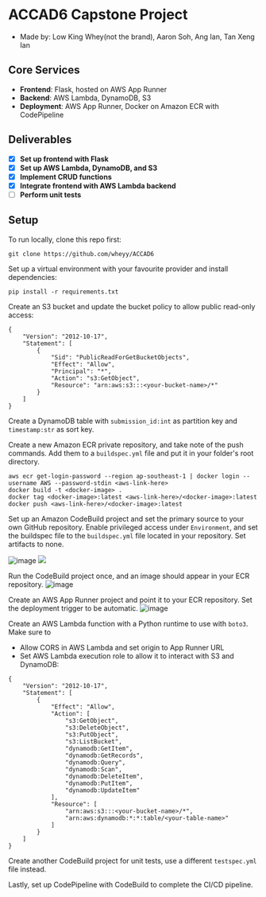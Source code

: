 # ACCAD6 Capstone Project

- Made by: Low King Whey(not the brand), Aaron Soh, Ang Ian, Tan Xeng Ian

## Core Services

- **Frontend**: Flask, hosted on AWS App Runner
- **Backend**: AWS Lambda, DynamoDB, S3
- **Deployment**: AWS App Runner, Docker on Amazon ECR with CodePipeline

## Deliverables

- [x] **Set up frontend with Flask**
- [x] **Set up AWS Lambda, DynamoDB, and S3**
- [x] **Implement CRUD functions**
- [x] **Integrate frontend with AWS Lambda backend**
- [ ] **Perform unit tests**

## Setup

To run locally, clone this repo first:
```
git clone https://github.com/wheyy/ACCAD6
```

Set up a virtual environment with your favourite provider and install dependencies:
```
pip install -r requirements.txt
```

Create an S3 bucket and update the bucket policy to allow public read-only access:
```
{
    "Version": "2012-10-17",
    "Statement": [
        {
            "Sid": "PublicReadForGetBucketObjects",
            "Effect": "Allow",
            "Principal": "*",
            "Action": "s3:GetObject",
            "Resource": "arn:aws:s3:::<your-bucket-name>/*"
        }
    ]
}
```

Create a DynamoDB table with `submission_id:int` as partition key and `timestamp:str` as sort key.

Create a new Amazon ECR private repository, and take note of the push commands. Add them to a `buildspec.yml` file and put it in your folder's root directory.

```
aws ecr get-login-password --region ap-southeast-1 | docker login --username AWS --password-stdin <aws-link-here>
docker build -t <docker-image> .
docker tag <docker-image>:latest <aws-link-here>/<docker-image>:latest
docker push <aws-link-here>/<docker-image>:latest
```

Set up an Amazon CodeBuild project and set the primary source to your own GitHub repository. Enable privileged access under `Environment`, and set the buildspec file to the `buildspec.yml` file located in your repository. Set artifacts to none.

![image](https://github.com/user-attachments/assets/065dc762-8d36-4480-bd46-8afb9164c758)
<img src="https://github.com/user-attachments/assets/33c138ec-d713-44f6-91e7-6d4d8a6083ec" />

Run the CodeBuild project once, and an image should appear in your ECR repository.
![image](https://github.com/user-attachments/assets/539f00b6-232c-4005-9656-6d1216179ef0)

Create an AWS App Runner project and point it to your ECR repository. Set the deployment trigger to be automatic.
![image](https://github.com/user-attachments/assets/c07e673b-0ec2-41dc-a414-711cc57dd7d6)

Create an AWS Lambda function with a Python runtime to use with `boto3`. Make sure to
- Allow CORS in AWS Lambda and set origin to App Runner URL
- Set AWS Lambda execution role to allow it to interact with S3 and DynamoDB:
```
{
    "Version": "2012-10-17",
    "Statement": [
        {
            "Effect": "Allow",
            "Action": [
                "s3:GetObject",
                "s3:DeleteObject",
                "s3:PutObject",
                "s3:ListBucket",
                "dynamodb:GetItem",
                "dynamodb:GetRecords",
                "dynamodb:Query",
                "dynamodb:Scan",
                "dynamodb:DeleteItem",
                "dynamodb:PutItem",
                "dynamodb:UpdateItem"
            ],
            "Resource": [
                "arn:aws:s3:::<your-bucket-name>/*",
                "arn:aws:dynamodb:*:*:table/<your-table-name>"
            ]
        }
    ]
}
```

Create another CodeBuild project for unit tests, use a different `testspec.yml` file instead.

Lastly, set up CodePipeline with CodeBuild to complete the CI/CD pipeline.
